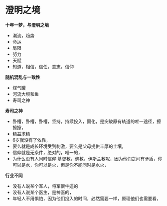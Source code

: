# 澄明之境



**十年一梦，与澄明之境**

* 潮流，趋势
* 命运
* 局限
* 努力
* 天赋
* 知道，相信，信任，意志，信仰

**随机混乱与一致性**

* 煤气罐
* 河流大坝和鱼
* 寿司之神

**寿司之神**

* 卧槽，卧槽，卧槽，坚持，持续投入，固化，是突破原有轨道的唯一途径，擦擦擦，
* 精益求精
* 6岁就没有了依靠，
* 要么就是成长环境受到刺激，要么是父母提供丰厚的土壤，
* 信仰就是无条件，绝对的，唯一的，
* 为什么没有人同时信仰 基督教，佛教，伊斯兰教呢，因为他们之间有矛盾，你可以是水，你可以是火，但是你不能同时是水火，

**行业不同**

* 没有人说某个军人，将军很牛逼的
* 没有人说某个医生，是神医的，
* 年轻人不用惧怕，因为他们投入的时间，必然需要一样，原理他们也需要看，

